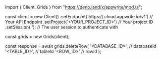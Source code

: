 import { Client, Grids } from "https://deno.land/x/appwrite/mod.ts";

const client = new Client()
    .setEndpoint('https://<REGION>.cloud.appwrite.io/v1') // Your API Endpoint
    .setProject('<YOUR_PROJECT_ID>') // Your project ID
    .setSession(''); // The user session to authenticate with

const grids = new Grids(client);

const response = await grids.deleteRow(
    '<DATABASE_ID>', // databaseId
    '<TABLE_ID>', // tableId
    '<ROW_ID>' // rowId
);
